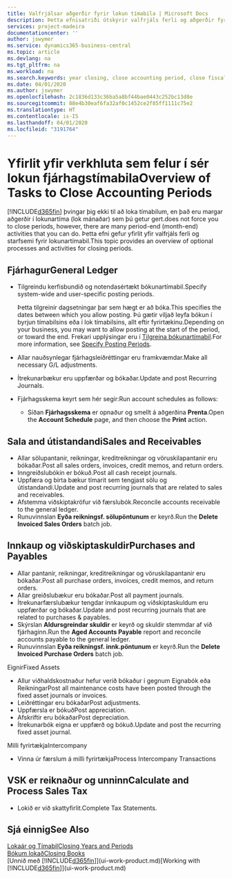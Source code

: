 ```yaml
---
title: Valfrjálsar aðgerðir fyrir lokun tímabila | Microsoft Docs
description: Þetta efnisatriði útskýrir valfrjáls ferli og aðgerðir fyrir lokun fjárhagstímabila í Business Central.
services: project-madeira
documentationcenter: ''
author: jswymer
ms.service: dynamics365-business-central
ms.topic: article
ms.devlang: na
ms.tgt_pltfrm: na
ms.workload: na
ms.search.keywords: year closing, close accounting period, close fiscal year, aging, creditor payments, vendor payments
ms.date: 04/01/2020
ms.author: jswymer
ms.openlocfilehash: 2c1836d133c36ba5a8bf44bae0443c252bc13d8e
ms.sourcegitcommit: 88e4b30eaf6fa32af0c1452ce2f85ff1111c75e2
ms.translationtype: HT
ms.contentlocale: is-IS
ms.lasthandoff: 04/01/2020
ms.locfileid: "3191764"
---
```

# <a name="overview-of-tasks-to-close-accounting-periods"></a><span data-ttu-id="dda45-103">Yfirlit yfir verkhluta sem felur í sér lokun fjárhagstímabila</span><span class="sxs-lookup"><span data-stu-id="dda45-103">Overview of Tasks to Close Accounting Periods</span></span>
[!INCLUDE[d365fin](includes/d365fin_md.md)] <span data-ttu-id="dda45-104">þvingar þig ekki til að loka tímabilum, en það eru margar aðgerðir í lokunartíma (lok mánaðar) sem þú getur gert.</span><span class="sxs-lookup"><span data-stu-id="dda45-104">does not force you to close periods, however, there are many period-end (month-end) activities that you can do.</span></span> <span data-ttu-id="dda45-105">Þetta efni gefur yfirlit yfir valfrjáls ferli og starfsemi fyrir lokunartímabil.</span><span class="sxs-lookup"><span data-stu-id="dda45-105">This topic provides an overview of optional processes and activities for closing periods.</span></span>  

## <a name="general-ledger"></a><span data-ttu-id="dda45-106">Fjárhagur</span><span class="sxs-lookup"><span data-stu-id="dda45-106">General Ledger</span></span>
* <span data-ttu-id="dda45-107">Tilgreindu kerfisbundið og notendasértækt bókunartímabil.</span><span class="sxs-lookup"><span data-stu-id="dda45-107">Specify system-wide and user-specific posting periods.</span></span>  

    <span data-ttu-id="dda45-108">Þetta tilgreinir dagsetningar þar sem hægt er að bóka.</span><span class="sxs-lookup"><span data-stu-id="dda45-108">This specifies the dates between which you allow posting.</span></span> <span data-ttu-id="dda45-109">Þú gætir viljað leyfa bókun í byrjun tímabilsins eða í lok tímabilsins, allt eftir fyrirtækinu.</span><span class="sxs-lookup"><span data-stu-id="dda45-109">Depending on your business, you may want to allow posting at the start of the period, or toward the end.</span></span> <span data-ttu-id="dda45-110">Frekari upplýsingar eru í [Tilgreina bókunartímabil](finance-how-specify-posting-periods.md).</span><span class="sxs-lookup"><span data-stu-id="dda45-110">For more information, see [Specify Posting Periods](finance-how-specify-posting-periods.md).</span></span>  
* <span data-ttu-id="dda45-111">Allar nauðsynlegar fjárhagsleiðréttingar eru framkvæmdar.</span><span class="sxs-lookup"><span data-stu-id="dda45-111">Make all necessary G/L adjustments.</span></span>  
* <span data-ttu-id="dda45-112">Ítrekunarbækur eru uppfærðar og bókaðar.</span><span class="sxs-lookup"><span data-stu-id="dda45-112">Update and post Recurring Journals.</span></span>  
  <!--* Process Consolidations-->
* <span data-ttu-id="dda45-113">Fjárhagsskema keyrt sem hér segir:</span><span class="sxs-lookup"><span data-stu-id="dda45-113">Run account schedules as follows:</span></span>  
  * <span data-ttu-id="dda45-114">Síðan **Fjárhagsskema** er opnaður og smellt á aðgerðina **Prenta**.</span><span class="sxs-lookup"><span data-stu-id="dda45-114">Open the **Account Schedule** page, and then choose the **Print** action.</span></span>  

## <a name="sales-and-receivables"></a><span data-ttu-id="dda45-115">Sala and útistandandi</span><span class="sxs-lookup"><span data-stu-id="dda45-115">Sales and Receivables</span></span>
* <span data-ttu-id="dda45-116">Allar sölupantanir, reikningar, kreditreikningar og vöruskilapantanir eru bókaðar.</span><span class="sxs-lookup"><span data-stu-id="dda45-116">Post all sales orders, invoices, credit memos, and return orders.</span></span>  
* <span data-ttu-id="dda45-117">Inngreiðslubókin er bókuð.</span><span class="sxs-lookup"><span data-stu-id="dda45-117">Post all cash receipt journals.</span></span>  
* <span data-ttu-id="dda45-118">Uppfæra og birta bækur tímarit sem tengjast sölu og útistandandi.</span><span class="sxs-lookup"><span data-stu-id="dda45-118">Update and post recurring journals that are related to sales and receivables.</span></span>  
* <span data-ttu-id="dda45-119">Afstemma viðskiptakröfur við færslubók.</span><span class="sxs-lookup"><span data-stu-id="dda45-119">Reconcile accounts receivable to the general ledger.</span></span>  
* <span data-ttu-id="dda45-120">Runuvinnslan **Eyða reikningsf. sölupöntunum** er keyrð.</span><span class="sxs-lookup"><span data-stu-id="dda45-120">Run the **Delete Invoiced Sales Orders** batch job.</span></span>  

## <a name="purchases-and-payables"></a><span data-ttu-id="dda45-121">Innkaup og viðskiptaskuldir</span><span class="sxs-lookup"><span data-stu-id="dda45-121">Purchases and Payables</span></span>
* <span data-ttu-id="dda45-122">Allar pantanir, reikningar, kreditreikningar og vöruskilapantanir eru bókaðar.</span><span class="sxs-lookup"><span data-stu-id="dda45-122">Post all purchase orders, invoices, credit memos, and return orders.</span></span>  
* <span data-ttu-id="dda45-123">Allar greiðslubækur eru bókaðar.</span><span class="sxs-lookup"><span data-stu-id="dda45-123">Post all payment journals.</span></span>  
* <span data-ttu-id="dda45-124">Ítrekunarfærslubækur tengdar innkaupum og viðskiptaskuldum eru uppfærðar og bókaðar.</span><span class="sxs-lookup"><span data-stu-id="dda45-124">Update and post recurring journals that are related to purchases & payables.</span></span>  
* <span data-ttu-id="dda45-125">Skýrslan **Aldursgreindar skuldir** er keyrð og skuldir stemmdar af við fjárhaginn.</span><span class="sxs-lookup"><span data-stu-id="dda45-125">Run the **Aged Accounts Payable** report and reconcile accounts payable to the general ledger.</span></span>  
* <span data-ttu-id="dda45-126">Runuvinnslan **Eyða reikningsf. innk.pöntunum** er keyrð.</span><span class="sxs-lookup"><span data-stu-id="dda45-126">Run the **Delete Invoiced Purchase Orders** batch job.</span></span>  

<span data-ttu-id="dda45-127">Eignir</span><span class="sxs-lookup"><span data-stu-id="dda45-127">Fixed Assets</span></span>
* <span data-ttu-id="dda45-128">Allur viðhaldskostnaður hefur verið bókaður í gegnum Eignabók eða Reikningar</span><span class="sxs-lookup"><span data-stu-id="dda45-128">Post all maintenance costs have been posted through the fixed asset journals or invoices.</span></span>
* <span data-ttu-id="dda45-129">Leiðréttingar eru bókaðar</span><span class="sxs-lookup"><span data-stu-id="dda45-129">Post adjustments.</span></span>
* <span data-ttu-id="dda45-130">Uppfærsla er bókuð</span><span class="sxs-lookup"><span data-stu-id="dda45-130">Post appreciation.</span></span>
* <span data-ttu-id="dda45-131">Afskriftir eru bókaðar</span><span class="sxs-lookup"><span data-stu-id="dda45-131">Post depreciation.</span></span>
* <span data-ttu-id="dda45-132">Ítrekunarbók eigna er uppfærð og bókuð.</span><span class="sxs-lookup"><span data-stu-id="dda45-132">Update and post the recurring fixed asset journal.</span></span>

<span data-ttu-id="dda45-133">Milli fyrirtækja</span><span class="sxs-lookup"><span data-stu-id="dda45-133">Intercompany</span></span>
* <span data-ttu-id="dda45-134">Vinna úr færslum á milli fyrirtækja</span><span class="sxs-lookup"><span data-stu-id="dda45-134">Process Intercompany Transactions</span></span>

## <a name="calculate-and-process-sales-tax"></a><span data-ttu-id="dda45-135">VSK er reiknaður og unninn</span><span class="sxs-lookup"><span data-stu-id="dda45-135">Calculate and Process Sales Tax</span></span>
* <span data-ttu-id="dda45-136">Lokið er við skattyfirlit.</span><span class="sxs-lookup"><span data-stu-id="dda45-136">Complete Tax Statements.</span></span>  

## <a name="see-also"></a><span data-ttu-id="dda45-137">Sjá einnig</span><span class="sxs-lookup"><span data-stu-id="dda45-137">See Also</span></span>
[<span data-ttu-id="dda45-138">Lokaár og Tímabil</span><span class="sxs-lookup"><span data-stu-id="dda45-138">Closing Years and Periods</span></span>](year-close-years-periods.md)  
[<span data-ttu-id="dda45-139">Bókum lokað</span><span class="sxs-lookup"><span data-stu-id="dda45-139">Closing Books</span></span>](year-close-books.md)  
<span data-ttu-id="dda45-140">[Unnið með [!INCLUDE[d365fin](includes/d365fin_md.md)]](ui-work-product.md)</span><span class="sxs-lookup"><span data-stu-id="dda45-140">[Working with [!INCLUDE[d365fin](includes/d365fin_md.md)]](ui-work-product.md)</span></span>
